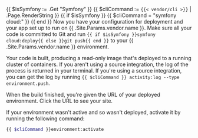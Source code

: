 {{ $isSymfony := .Get "Symfony" }}
{{ $cliCommand := `{{< vendor/cli >}}` | .Page.RenderString }}
{{ if $isSymfony }}
  {{ $cliCommand = "symfony cloud:" }}
{{ end }}
Now you have your configuration for deployment and your app set up to run on {{ .Site.Params.vendor.name }}.
Make sure all your code is committed to Git
and run `{{ if $isSymfony }}symfony cloud:deploy{{ else }}git push{{ end }}` to your {{ .Site.Params.vendor.name }} environment.

Your code is built, producing a read-only image that's deployed to a running cluster of containers.
If you aren't using a source integration, the log of the process is returned in your terminal.
If you're using a source integration, you can get the log by running `{{ $cliCommand }} activity:log --type environment.push`.

When the build finished, you're given the URL of your deployed environment.
Click the URL to see your site.

If your environment wasn't active and so wasn't deployed, activate it by running the following command:

```bash
{{ $cliCommand }}environment:activate
```
